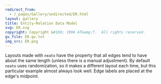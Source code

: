 ```yaml
---
redirect_from:
  - /_pages/Gallery/undirected/ER.html
layout: gallery
title: Entity-Relation Data Model
svg: ER.svg
copyright: Copyright &#169; 1996 AT&amp;T.  All rights reserved.
gv_file: ER.gv.txt
img_src: ER.png
---
```

Layouts made with `neato` have the property that all edges
tend to have about the same length (unless there is a manual
adjustment).  By default `neato` uses randomization, so it
makes a different layout each time, but this particular
example almost always look well.  Edge labels are placed
at the edge's midpoint.
